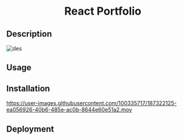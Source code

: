 <h1 align="center">React Portfolio</h1>



## Description
![des](https://user-images.githubusercontent.com/100335717/187322594-2377a695-6cf7-4b7a-b81b-f1fe0f2def58.png)



## Usage





## Installation
https://user-images.githubusercontent.com/100335717/187322125-ea056926-40b6-485e-ac0b-8644e60e51a2.mov



## Deployment


